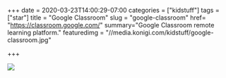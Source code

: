 +++
date = 2020-03-23T14:00:29-07:00
categories = ["kidstuff"]
tags = ["star"]
title = "Google Classroom"
slug = "google-classroom"
href= "https://classroom.google.com/"
summary="Google Classroom remote learning platform."
featuredimg = "//media.konigi.com/kidstuff/google-classroom.jpg"

+++

<img src="//media.konigi.com/kidstuff/google-classroom.jpg" />
